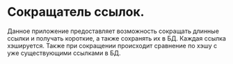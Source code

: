 ﻿# Сокращатель ссылок.
 Данное приложение предоставляет возможность сокращать длинные ссылки и получать короткие, а также сохранять их в БД.
 Каждая ссылка хэшируется.
 Также при сокращении происходит сравнение по хэшу с уже существующими ссылками в БД.
